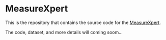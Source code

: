 # MeasureXpert

This is the repository that contains the source code for the [MeasureXpert](https://daisyranc.github.io/MeasureXpert/?v=2).

The code, dataset, and more details will coming soom...

